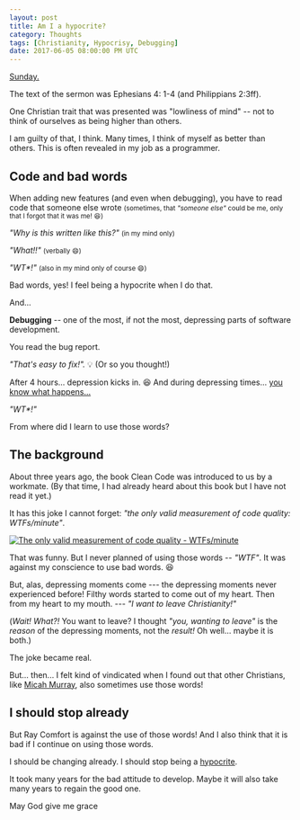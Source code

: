 ```yaml
---
layout: post
title: Am I a hypocrite?
category: Thoughts
tags: [Christianity, Hypocrisy, Debugging]
date: 2017-06-05 08:00:00 PM UTC
---
```


<!-- June 6, 2017 04:00:00 AM Philippine Time -->


<u title="June 4, 2017">Sunday.</u>

The text of the sermon was Ephesians 4: 1-4 (and Philippians 2:3ff).

One Christian trait that was presented was "lowliness of mind" -- not to think of ourselves as being higher than others.

I am guilty of that, I think. Many times, I think of myself as better than others. This is often revealed in my job as a programmer.


<!--more-->

## Code and bad words

When adding new features (and even when debugging), you have to read code that someone else wrote <small>(sometimes, that _"someone else"_ could be me, only that I forgot that it was me! :laughing:)</small>

_"Why is this written like this?"_ <small>(in my mind only)</small>

_"What!!"_ <small>(verbally :smile:)</small>

_"WT*!"_ <small>(also in my mind only of course :smile:)</small>

Bad words, yes! I feel being a hypocrite when I do that.

And...

**Debugging** -- one of the most, if not the most, depressing parts of software development.

You read the bug report. 

_"That's easy to fix!"._ :bulb: (Or so you thought!)

After 4 hours... depression kicks in. :laughing: And during depressing times... [you know what happens...](https://simpleprogrammer.com/2017/03/01/deal-with-legacy-code/)

_"WT*!"_

From where did I learn to use those words?


## The background

About three years ago, the book Clean Code was introduced to us by a workmate. (By that time, I had already heard about this book but I have not read it yet.)

It has this joke I cannot forget: _"the only valid measurement of code quality: WTFs/minute"_.


[![The only valid measurement of code quality - WTFs/minute](http://www.osnews.com/images/comics/wtfm.jpg)](http://www.osnews.com/story/19266/WTFs_m)


That was funny. But I never planned of using those words -- _"WTF"_. It was against my conscience to use bad words. :laughing:

But, alas, depressing moments come --- the depressing moments never experienced before! Filthy words started to come out of my heart. Then from my heart to my mouth. --- _"I want to leave Christianity!"_

(_Wait! What?!_ You want to leave? I thought _"you, wanting to leave"_ is the _reason_ of the depressing moments, not the _result!_ Oh well... maybe it is both.)

The joke became real.

But... then... I felt kind of vindicated when I found out that other Christians, like [Micah Murray](http://micahjmurray.com/i-dont-have-my-shit-together), also sometimes use those words!

## I should stop already

But Ray Comfort is against the use of those words! And I also think that it is bad if I continue on using those words.

I should be changing already. I should stop being a [hypocrite](https://odb.org/2011/01/26/like-a-hypocrite/).

It took many years for the bad attitude to develop. Maybe it will also take many years to regain the good one.

May God give me grace







<!--Sometimes, I also fall into the temptation of thinking that I deserve better than this or that.

## It was a slow process...

I have not always been like that. I was of a lowly mind in the past (I think :smile:); not 100% lowly of course, but it was not like today where my lowliness is close to zero (I'm exaggerating, of course :laughing:)

I think the reason for this is because for the past 10 or so years, I seldom see or meet people who cares about things. I don't know how to say that clearly but I'm going to give an example:

Many people in the colleges I attended did not care about students cheating. (There were a few who cared _of course_, and I loved them for that.) Does that mean that the administrators did not care also? Maybe they only cared about attracting as many students as they can to get their money -- _"Study in our college; you can cheat here all you want; get your diplomas by cheating"_

<small>(I'm angry I think.)</small>

Do they not realize the kind of citizens they are producing by tolerating cheating?

<small>(Why so serious? :laughing:)</small>

Of course I was one of those who tolerated cheating. Tsk, tsk. I did not do anything significant for it to stop.

But, setting aside this blaming game, I think these were the kind of experiences that made me think that people generally does not care.



## The process continues...


Then, about three years ago, the book Clean Code was introduced to us by a workmate. (By that time, I had already heard about this book but I have not read it yet.)

It had this joke I cannot forget: _"the only valid measurement of code quality"_.



![The only valid measurement of code quality - WTFs/minute](http://www.osnews.com/images/comics/wtfm.jpg)


I never planned of using those words -- _"WTF"_. It was against my conscience to use bad words. :laughing:

But, alas, depressing moments come! -- The depressing moments never experienced before.

I can't remember anymore when I first used the F word. Maybe I first used it in my mind. Then verbally, when I was alone. But, truth be told, I became used to using that word during depressing times.

And I felt kind of vindicated when I found out that other Christians, like [Micah Murray](http://micahjmurray.com/i-dont-have-my-shit-together), also sometimes use those words!


## The programmer's depressing times

I'm a programmer. 

Debugging is one of the most, if not the most, depressing parts of software development; especially when you are debugging code that someone else wrote.

You read the bug report. 

"That's easy to fix!". 

After 4 hours... depression kicks in. :laughing:

And during depressing times... [you know what happens...](https://simpleprogrammer.com/2017/03/01/deal-with-legacy-code/)

This should not be the case, right? 

I should be changing already. I should stop being a [hypocrite](https://odb.org/2011/01/26/like-a-hypocrite/).

It took many years for the bad attitude to develop. Maybe it will also take many years to regain the good one.

-->
